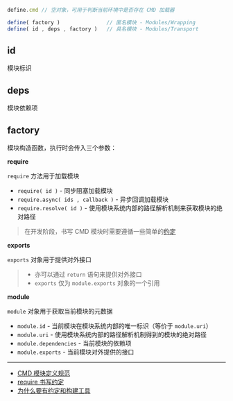 ```js
define.cmd // 空对象，可用于判断当前环境中是否存在 CMD 加载器

define( factory )               // 匿名模块 - Modules/Wrapping
define( id , deps , factory )   // 具名模块 - Modules/Transport
```

## id

模块标识

## deps

模块依赖项

## factory

模块构造函数，执行时会传入三个参数：

__require__

`require` 方法用于加载模块

- `require( id )` - 同步阻塞加载模块
- `require.async( ids , callback )` - 异步回调加载模块
- `require.resolve( id )` - 使用模块系统内部的路径解析机制来获取模块的绝对路径

> 在开发阶段，书写 CMD 模块时需要遵循一些简单的[约定](https://github.com/seajs/seajs/issues/259)

__exports__

`exports` 对象用于提供对外接口

> - 亦可以通过 `return` 语句来提供对外接口
> - `exports` 仅为 `module.exports` 对象的一个引用

__module__

`module` 对象用于获取当前模块的元数据

- `module.id` - 当前模块在模块系统内部的唯一标识（等价于 `module.uri`）
- `module.uri` - 使用模块系统内部的路径解析机制得到的模块的绝对路径
- `module.dependencies` - 当前模块的依赖项
- `module.exports` - 当前模块对外提供的接口

---

- [CMD 模块定义规范](https://github.com/seajs/seajs/issues/242)
- [require 书写约定](https://github.com/seajs/seajs/issues/259)
- [为什么要有约定和构建工具](https://github.com/seajs/seajs/issues/426)
